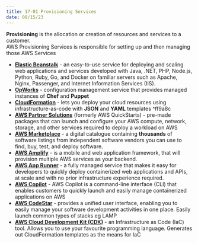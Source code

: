 ```yaml
---
title: 17-01 Provisioning Services
date: 08/15/23
---
```


**Provisioning** is the allocation or creation of resources and services to a customer. ​   
AWS Provisioning Services is responsible for setting up and then managing those AWS Services

* [**Elastic Beanstalk**](https://aws.amazon.com/elasticbeanstalk/?nc2=type_a) - an easy-to-use service for deploying and scaling web applications and services developed with Java, .NET, PHP, Node.js, Python, Ruby, Go, and Docker on familiar servers such as Apache, Nginx, Passenger, and Internet Information Services (IIS).
* [**OpWorks**](https://aws.amazon.com/opsworks/) - configuration management service that provides managed instances of **Chef** and **Puppet**
* [**CloudFormation**](https://aws.amazon.com/cloudformation/?nc2=type_a) - lets you deploy your cloud resources using infrastructure-as-code with **JSON** and **YAML** templates ^ff9a8c
* [**AWS Partner Solutions**](https://aws.amazon.com/quickstart/?quickstart-all.sort-by=item.additionalFields.updateDate&quickstart-all.sort-order=desc) (formerly AWS QuickStarts) - pre-made packages that can launch and configure your AWS compute, network, storage, and other services required to deploy a workload on AWS
* [**AWS Marketplace**](https://aws.amazon.com/marketplace) - a digital catalogue containing **thousands** of software listings from independent software vendors you can use to find, buy, test, and deploy software.
* [**AWS Amplify**](https://docs.aws.amazon.com/amplify/) - is a mobile and web application framework, that will provision multiple AWS services as your backend.​
* [**AWS App Runner**](https://aws.amazon.com/apprunner/) - a fully managed service that makes it easy for developers to quickly deploy containerized web applications and APIs, at scale and with no prior infrastructure experience required.
* [**AWS Copilot**](https://aws.amazon.com/containers/copilot/) - AWS Copilot is a command-line interface (CLI) that enables customers to quickly launch and easily manage containerized applications on AWS
* [**AWS CodeStar**](https://aws.amazon.com/codestar/) - provides a unified user interface, enabling you to easily manage your software development activities in one place. Easily launch common types of stacks eg LAMP
* [**AWS Cloud Development Kit (CDK)**](https://aws.amazon.com/cdk/) - an Infrastructure as Code (IaC) tool. Allows you to use your favourite programming language. Generates out CloudFormation templates as the means for IaC

